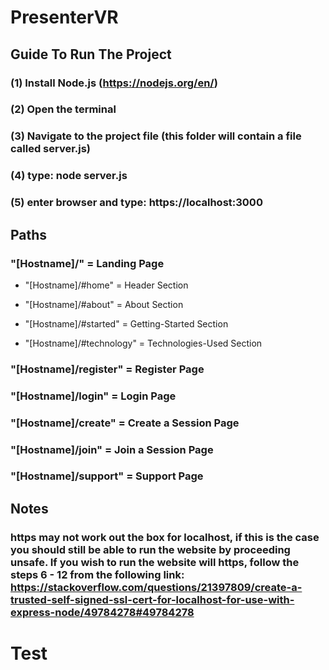 # PresenterVR

## Guide To Run The Project

### (1) Install Node.js (https://nodejs.org/en/)

### (2) Open the terminal 

### (3) Navigate to the project file (this folder will contain a file called server.js)

### (4) type: node server.js

### (5) enter browser and type: https://localhost:3000

## Paths

###  "[Hostname]/" = Landing Page

* "[Hostname]/#home" = Header Section

* "[Hostname]/#about" = About Section

* "[Hostname]/#started" = Getting-Started Section

* "[Hostname]/#technology" = Technologies-Used Section

### "[Hostname]/register" = Register Page

### "[Hostname]/login" = Login Page

### "[Hostname]/create" = Create a Session Page

### "[Hostname]/join" = Join a Session Page

### "[Hostname]/support" = Support Page

## Notes

### https may not work out the box for localhost, if this is the case you should still be able to run the website by proceeding unsafe. If you wish to run the website will https, follow the steps 6 - 12 from the following link: https://stackoverflow.com/questions/21397809/create-a-trusted-self-signed-ssl-cert-for-localhost-for-use-with-express-node/49784278#49784278

<h1>Test</h1>

